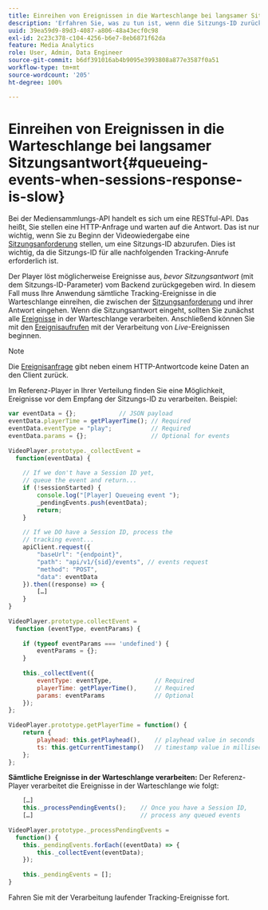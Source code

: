 ```yaml
---
title: Einreihen von Ereignissen in die Warteschlange bei langsamer Sitzungsantwort
description: 'Erfahren Sie, was zu tun ist, wenn die Sitzungs-ID zurückgegeben wird, nachdem Ihr Player Ereignisse auslöst. '
uuid: 39ea59d9-89d3-4087-a806-48a43ecf0c98
exl-id: 2c23c378-c104-4256-b6e7-8eb6871f62da
feature: Media Analytics
role: User, Admin, Data Engineer
source-git-commit: b6df391016ab4b9095e3993808a877e3587f0a51
workflow-type: tm+mt
source-wordcount: '205'
ht-degree: 100%

---
```


# Einreihen von Ereignissen in die Warteschlange bei langsamer Sitzungsantwort{#queueing-events-when-sessions-response-is-slow}

Bei der Mediensammlungs-API handelt es sich um eine RESTful-API. Das heißt, Sie stellen eine HTTP-Anfrage und warten auf die Antwort. Das ist nur wichtig, wenn Sie zu Beginn der Videowiedergabe eine [Sitzungsanforderung](/help/media-collection-api/mc-api-ref/mc-api-sessions-req.md) stellen, um eine Sitzungs-ID abzurufen. Dies ist wichtig, da die Sitzungs-ID für alle nachfolgenden Tracking-Anrufe erforderlich ist.

Der Player löst möglicherweise Ereignisse aus, _bevor Sitzungsantwort_ (mit dem Sitzungs-ID-Parameter) vom Backend zurückgegeben wird. In diesem Fall muss Ihre Anwendung sämtliche Tracking-Ereignisse in die Warteschlange einreihen, die zwischen der [Sitzungsanforderung](/help/media-collection-api/mc-api-ref/mc-api-sessions-req.md) und ihrer Antwort eingehen. Wenn die Sitzungsantwort eingeht, sollten Sie zunächst alle [Ereignisse](/help/media-collection-api/mc-api-ref/mc-api-events-req.md) in der Warteschlange verarbeiten. Anschließend können Sie mit den [Ereignisaufrufen](/help/media-collection-api/mc-api-ref/mc-api-events-req.md) mit der Verarbeitung von _Live_-Ereignissen beginnen.

>[!NOTE]
>
>Die [Ereignisanfrage](/help/media-collection-api/mc-api-ref/mc-api-events-req.md) gibt neben einem HTTP-Antwortcode keine Daten an den Client zurück.

Im Referenz-Player in Ihrer Verteilung finden Sie eine Möglichkeit, Ereignisse vor dem Empfang der Sitzungs-ID zu verarbeiten. Beispiel:

```js
var eventData = {};            // JSON payload 
eventData.playerTime = getPlayerTime(); // Required 
eventData.eventType = "play";           // Required 
eventData.params = {};                  // Optional for events 
 
VideoPlayer.prototype._collectEvent =  
  function(eventData) { 
 
    // If we don't have a Session ID yet,  
    // queue the event and return... 
    if (!sessionStarted) { 
        console.log("[Player] Queueing event "); 
        _pendingEvents.push(eventData); 
        return; 
    } 
 
    // If we DO have a Session ID, process the 
    // tracking event...     
    apiClient.request({ 
        "baseUrl": "{endpoint}", 
        "path": "api/v1/{sid}/events", // events request 
        "method": "POST", 
        "data": eventData 
    }).then((response) => {   
        […] 
    } 
} 
 
VideoPlayer.prototype.collectEvent =  
  function (eventType, eventParams) { 
         
    if (typeof eventParams === 'undefined') {   
        eventParams = {}; 
    } 
 
    this._collectEvent({                   
        eventType: eventType,            // Required 
        playerTime: getPlayerTime(),     // Required 
        params: eventParams              // Optional  
    });                                    
}; 
 
VideoPlayer.prototype.getPlayerTime = function() { 
    return { 
        playhead: this.getPlayhead(),    // playhead value in seconds 
        ts: this.getCurrentTimestamp()   // timestamp value in milliseconds 
    }; 
};
```

**Sämtliche Ereignisse in der Warteschlange verarbeiten:** Der Referenz-Player verarbeitet die Ereignisse in der Warteschlange wie folgt:

```js
    […] 
    this._processPendingEvents();    // Once you have a Session ID, 
    […]                              // process any queued events 
 
VideoPlayer.prototype._processPendingEvents =  
  function() { 
    this._pendingEvents.forEach((eventData) => { 
        this._collectEvent(eventData); 
    }); 
 
    this._pendingEvents = []; 
}
```

Fahren Sie mit der Verarbeitung laufender Tracking-Ereignisse fort.
